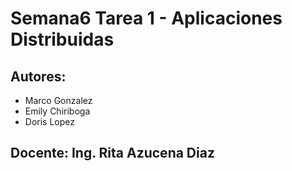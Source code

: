 ﻿# Semana6 Tarea 1 - Aplicaciones Distribuidas
## Autores:
- Marco Gonzalez
- Emily Chiriboga
- Doris Lopez
## Docente: Ing. Rita Azucena Diaz
